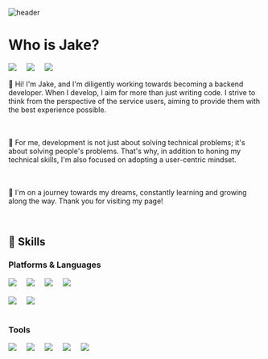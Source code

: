 ![header](https://capsule-render.vercel.app/api?type=waving&color=timeGradient&text=Welcome%20to%20Jake's%20GitHub%20😁&animation=twinkling&fontSize=35&fontAlignY=40&fontAlign=70&height=250)

# Who is Jake?
<div style="display:flex; flex-direction:row;">
  <a href="https://www.linkedin.com/in/uk-jang-7692a223a/" style="margin-right: 20px;">
    <img src="https://img.shields.io/badge/linkedin-0A66C2?style=flat-square&logo=linkedin&logoColor=white"> 
  </a>
  <a href="https://www.instagram.com/ninox._.sun/" style="margin-right: 20px;">
    <img src="https://img.shields.io/badge/Instagram-E4405F?style=flat-square&logo=Instagram&logoColor=white"> 
  </a>
  <a href="mailto:mag0225@stu.jejunu.ac.kr">
    <img src="https://img.shields.io/badge/Gmail-EA4335?style=flat-square&logo=Gmail&logoColor=white"> 
  </a>
</div>

<br>
👋 Hi! I'm Jake, and I'm diligently working towards becoming a backend developer. 
When I develop, I aim for more than just writing code. I strive to think from the perspective of the service users, aiming to provide them with the best experience possible. 

<br> <br>
🚀 For me, development is not just about solving technical problems; it's about solving people's problems. 
That's why, in addition to honing my technical skills, I'm also focused on adopting a user-centric mindset.

<br><br>
🚣 I'm on a journey towards my dreams, constantly learning and growing along the way.
Thank you for visiting my page!

<be><br>
##  💪 Skills
### Platforms & Languages
<!-- 첫 번째 div -->
<div style="display:flex; flex-direction:row;">
  <img src="https://img.shields.io/badge/spring-6DB33F?style=flat-square&logo=spring&logoColor=white" style="margin-right: 20px;">
  <img src="https://img.shields.io/badge/springboot-6DB33F?style=flat-square&logo=springboot&logoColor=white" style="margin-right: 20px;">
  <img src="https://img.shields.io/badge/fastapi-009688?style=flat-square&logo=fastapi&logoColor=white" style="margin-right: 20px;">
  <img src="https://img.shields.io/badge/android-3DDC84?style=flat-square&logo=android&logoColor=white">
</div>

<!-- 두 번째 div (margin-top 추가) -->
<div style="display:flex; flex-direction:row; margin-top: 20px;">
  <img src="https://img.shields.io/badge/java-007054?style=flat-square&logo=java&logoColor=white" style="margin-right: 20px;">
  <img src="https://img.shields.io/badge/python-3776AB?style=flat-square&logo=python&logoColor=white" style="margin-right: 20px;">
</div>
<br>

### Tools

<!-- 첫 번째 div -->
<div style="display:flex; flex-direction:row;">
  <img src="https://img.shields.io/badge/intellijidea-000000?style=flat-square&logo=intellijidea&logoColor=white" style="margin-right: 20px;">
  <img src="https://img.shields.io/badge/mysql-4479A1?style=flat-square&logo=mysql&logoColor=white" style="margin-right: 20px;">
  <img src="https://img.shields.io/badge/git-F05032?style=flat-square&logo=git&logoColor=white" style="margin-right: 20px;">
  <img src="https://img.shields.io/badge/firebase-FFCA28?style=flat-square&logo=firebase&logoColor=white" style="margin-right: 20px;">
  <img src="https://img.shields.io/badge/androidstudio-3DDC84?style=flat-square&logo=androidstudio&logoColor=white">
</div>
<br>
